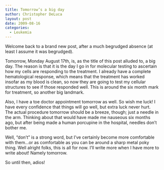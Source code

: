 ```yaml
---
title: Tomorrow’s a big day
author: Christopher DeLuca
layout: post
date: 2009-08-16
categories:
  - Leukemia
---
```

Welcome back to a brand new post, after a much begrudged absence (at least I assume it was begrudged).

Tomorrow, Monday August 17th, is, as the title of this post alluded to, a big day. The reason is that it is the day I go in for molecular testing to ascertain how my cells are responding to the treatment. I already have a complete hematological response, which means that the treatment has worked insofar as my blood is clean, so now they are going to test my cellular structures to see if those responded well. This is around the six month mark for treatment, so another big landmark.

Also, I have a toe doctor appointment tomorrow as well. So wish me luck! I have every confidence that things will go well, but extra luck never hurt. The actual procedure tomorrow should be a breeze, though; just a needle in the arm. Thinking about that would have made me nauseous six months ago, but after being made a human porcupine in the hospital, needles don&#8217;t bother me.

Well, &#8220;don&#8217;t&#8221; is a strong word, but I&#8217;ve certainly become more comfortable with them&#8230;or as comfortable as you can be around a sharp metal poky thing. Well alright folks, this is all for now. I&#8217;ll write more when I have more to write about! Namely tomorrow.

So until then, adios!
